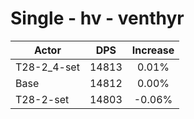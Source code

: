 # Single - hv - venthyr
| Actor | DPS | Increase |
|---|:---:|:---:|
|T28-2_4-set|14813|0.01%|
|Base|14812|0.00%|
|T28-2-set|14803|-0.06%|
